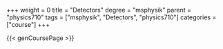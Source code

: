 +++
weight = 0
title = "Detectors"
degree = "msphysik"
parent = "physics710"
tags = ["msphysik", "Detectors", "physics710"]
categories = ["course"]
+++

{{< genCoursePage >}}
